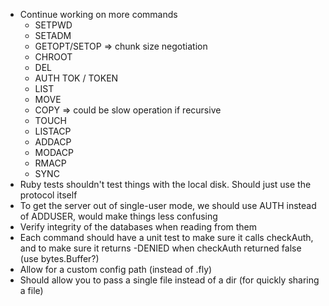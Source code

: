 - Continue working on more commands
    - SETPWD
    - SETADM
    - GETOPT/SETOP => chunk size negotiation
    - CHROOT
    - DEL
    - AUTH TOK / TOKEN
    - LIST
    - MOVE
    - COPY => could be slow operation if recursive
    - TOUCH
    - LISTACP
    - ADDACP
    - MODACP
    - RMACP
    - SYNC
- Ruby tests shouldn't test things with the local disk. Should just use the protocol itself
- To get the server out of single-user mode, we should use AUTH instead of ADDUSER, would make things less confusing
- Verify integrity of the databases when reading from them
- Each command should have a unit test to make sure it calls checkAuth, and to make sure it returns -DENIED when checkAuth returned false (use bytes.Buffer?)
- Allow for a custom config path (instead of .fly)
- Should allow you to pass a single file instead of a dir (for quickly sharing a file)
